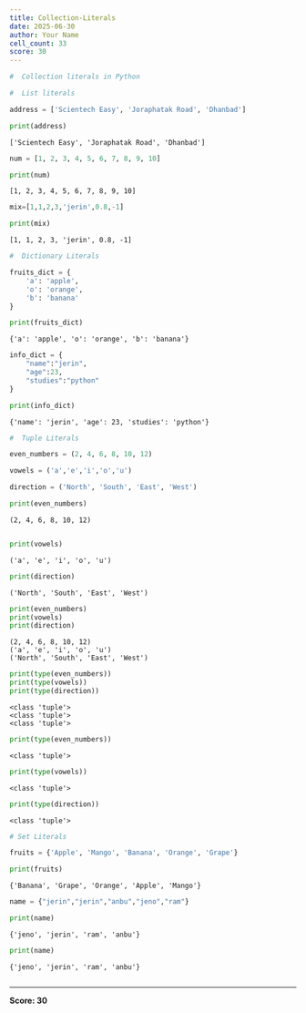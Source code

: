 ```yaml
---
title: Collection-Literals
date: 2025-06-30
author: Your Name
cell_count: 33
score: 30
---
```


```python
#  Collection literals in Python
```


```python
#  List literals
```


```python
address = ['Scientech Easy', 'Joraphatak Road', 'Dhanbad']
```


```python
print(address)
```

    ['Scientech Easy', 'Joraphatak Road', 'Dhanbad']



```python
num = [1, 2, 3, 4, 5, 6, 7, 8, 9, 10]
```


```python
print(num)
```

    [1, 2, 3, 4, 5, 6, 7, 8, 9, 10]



```python
mix=[1,1,2,3,'jerin',0.8,-1]
```


```python
print(mix)
```

    [1, 1, 2, 3, 'jerin', 0.8, -1]



```python
#  Dictionary Literals
```


```python
fruits_dict = {
    'a': 'apple',
    'o': 'orange',
    'b': 'banana'
}
```


```python
print(fruits_dict)
```

    {'a': 'apple', 'o': 'orange', 'b': 'banana'}



```python
info_dict = {
    "name":"jerin",
    "age":23,
    "studies":"python"
}
```


```python
print(info_dict)
```

    {'name': 'jerin', 'age': 23, 'studies': 'python'}



```python
#  Tuple Literals
```


```python
even_numbers = (2, 4, 6, 8, 10, 12)
```


```python
vowels = ('a','e','i','o','u')
```


```python
direction = ('North', 'South', 'East', 'West')
```


```python
print(even_numbers)
```

    (2, 4, 6, 8, 10, 12)



```python

```


```python
print(vowels)
```

    ('a', 'e', 'i', 'o', 'u')



```python
print(direction)
```

    ('North', 'South', 'East', 'West')



```python
print(even_numbers)
print(vowels)
print(direction)
```

    (2, 4, 6, 8, 10, 12)
    ('a', 'e', 'i', 'o', 'u')
    ('North', 'South', 'East', 'West')



```python
print(type(even_numbers))
print(type(vowels))
print(type(direction))
```

    <class 'tuple'>
    <class 'tuple'>
    <class 'tuple'>



```python
print(type(even_numbers))
```

    <class 'tuple'>



```python
print(type(vowels))
```

    <class 'tuple'>



```python
print(type(direction))
```

    <class 'tuple'>



```python
# Set Literals
```


```python
fruits = {'Apple', 'Mango', 'Banana', 'Orange', 'Grape'}

```


```python
print(fruits)
```

    {'Banana', 'Grape', 'Orange', 'Apple', 'Mango'}



```python
name = {"jerin","jerin","anbu","jeno","ram"}
```


```python
print(name)
```

    {'jeno', 'jerin', 'ram', 'anbu'}



```python
print(name)

```

    {'jeno', 'jerin', 'ram', 'anbu'}



```python

```


---
**Score: 30**